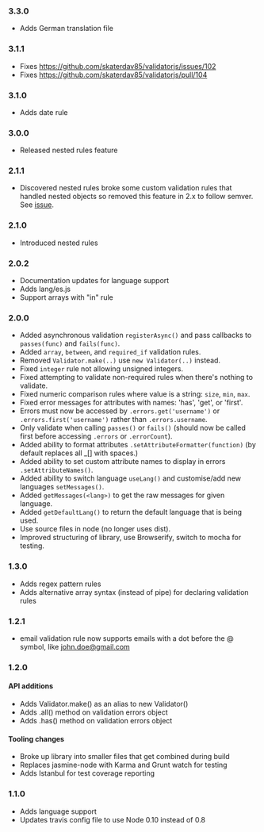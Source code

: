### 3.3.0

* Adds German translation file

### 3.1.1

* Fixes https://github.com/skaterdav85/validatorjs/issues/102
* Fixes https://github.com/skaterdav85/validatorjs/pull/104

### 3.1.0

* Adds date rule

### 3.0.0

* Released nested rules feature

### 2.1.1

* Discovered nested rules broke some custom validation rules that handled nested objects so removed this feature in 2.x to follow semver. See [issue](https://github.com/skaterdav85/validatorjs/issues/94).

### 2.1.0

* Introduced nested rules

### 2.0.2

* Documentation updates for language support
* Adds lang/es.js
* Support arrays with "in" rule

### 2.0.0

* Added asynchronous validation `registerAsync()` and pass callbacks to `passes(func)` and `fails(func)`.
* Added `array`, `between`, and `required_if` validation rules.
* Removed `Validator.make(..)` use `new Validator(..)` instead.
* Fixed `integer` rule not allowing unsigned integers.
* Fixed attempting to validate non-required rules when there's nothing to validate.
* Fixed numeric comparison rules where value is a string: `size`, `min`, `max`.
* Fixed error messages for attributes with names: 'has', 'get', or 'first'.
* Errors must now be accessed by `.errors.get('username')` or `.errors.first('username')` rather than `.errors.username`.
* Only validate when calling `passes()` or `fails()` (should now be called first before accessing `.errors` or `.errorCount`).
* Added ability to format attributes `.setAttributeFormatter(function)` (by default replaces all _[] with spaces.)
* Added ability to set custom attribute names to display in errors `.setAttributeNames()`.
* Added ability to switch language `useLang()` and customise/add new languages `setMessages()`.
* Added `getMessages(<lang>)` to get the raw messages for given language.
* Added `getDefaultLang()` to return the default language that is being used.
* Use source files in node (no longer uses dist).
* Improved structuring of library, use Browserify, switch to mocha for testing.

### 1.3.0

* Adds regex pattern rules
* Adds alternative array syntax (instead of pipe) for declaring validation rules

### 1.2.1

* email validation rule now supports emails with a dot before the @ symbol, like john.doe@gmail.com

### 1.2.0

#### API additions

* Adds Validator.make() as an alias to new Validator()
* Adds .all() method on validation errors object
* Adds .has() method on validation errors object

#### Tooling changes

* Broke up library into smaller files that get combined during build
* Replaces jasmine-node with Karma and Grunt watch for testing
* Adds Istanbul for test coverage reporting


### 1.1.0

* Adds language support
* Updates travis config file to use Node 0.10 instead of 0.8
